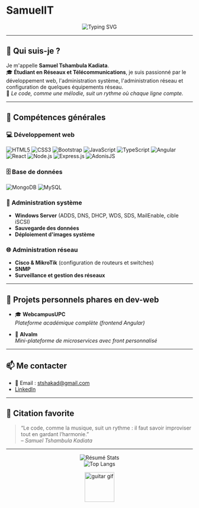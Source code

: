 # SamuelIT
<!-- Banner animé -->
<p align="center">
  <img src="https://readme-typing-svg.herokuapp.com?font=Fira+Code&size=26&pause=1000&color=F78C6C&center=true&vCenter=true&width=600&lines=Bienvenue+sur+le+profil+de+!;Samuel+Tshambula+!;Développeur+passionné+%F0%9F%92%BB+et+créatif+%F0%9F%8E%B8" alt="Typing SVG" />
</p>

---

## 👋 Qui suis-je ?

Je m'appelle **Samuel Tshambula Kadiata**.  
🎓 **Étudiant en Réseaux et Télécommunications**, je suis passionné par le développement web, l'administration système, l'administration réseau et configuration de quelques équipements réseau.  
🎸 *Le code, comme une mélodie, suit un rythme où chaque ligne compte.*

---

## 🎯 Compétences générales

### 💻 Développement web
![HTML5](https://img.shields.io/badge/HTML5-E34F26?style=for-the-badge&logo=html5&logoColor=white)
![CSS3](https://img.shields.io/badge/CSS3-1572B6?style=for-the-badge&logo=css3&logoColor=white)
![Bootstrap](https://img.shields.io/badge/Bootstrap-7952B3?style=for-the-badge&logo=bootstrap&logoColor=white)
![JavaScript](https://img.shields.io/badge/JavaScript-F7DF1E?style=for-the-badge&logo=javascript&logoColor=black)
![TypeScript](https://img.shields.io/badge/TypeScript-007ACC?style=for-the-badge&logo=typescript&logoColor=white)
![Angular](https://img.shields.io/badge/Angular-DD0031?style=for-the-badge&logo=angular&logoColor=white)
![React](https://img.shields.io/badge/React-20232A?style=for-the-badge&logo=react&logoColor=61DAFB)
![Node.js](https://img.shields.io/badge/Node.js-339933?style=for-the-badge&logo=node-dot-js&logoColor=white)
![Express.js](https://img.shields.io/badge/Express.js-000000?style=for-the-badge&logo=express&logoColor=white)
![AdonisJS](https://img.shields.io/badge/AdonisJS-220052?style=for-the-badge&logo=adonisjs&logoColor=white)

### 🗄️ Base de données
![MongoDB](https://img.shields.io/badge/MongoDB-47A248?style=for-the-badge&logo=mongodb&logoColor=white)
![MySQL](https://img.shields.io/badge/MySQL-4479A1?style=for-the-badge&logo=mysql&logoColor=white)

### 🧩 Administration système
- **Windows Server** (ADDS, DNS, DHCP, WDS, SDS, MailEnable, cible iSCSI)
- **Sauvegarde des données**
- **Déploiement d'images système**

### 🌐 Administration réseau
- **Cisco & MikroTik** (configuration de routeurs et switches)
- **SNMP**
- **Surveillance et gestion des réseaux**

---

## 🌟 Projets personnels phares en dev-web

- 🎓 **WebcampusUPC**  
  *Plateforme académique complète (frontend Angular)*

- 💼 **Alvalm**  
  *Mini-plateforme de microservices avec front personnalisé*

---

## 📫 Me contacter

- 📧 Email : [stshakad@gmail.com](mailto:stshakad@gmail.com)  
- [LinkedIn](https://www.linkedin.com/in/samuel-tshambula-kadiata/)

---

## 🎸 Citation favorite

> “Le code, comme la musique, suit un rythme : il faut savoir improviser tout en gardant l’harmonie.”  
> *– Samuel Tshambula Kadiata*

---

<!-- Stats et touche finale -->
<p align="center">
  <img src="https://github-profile-summary-cards.vercel.app/api/cards/profile-details?username=Samuel-Tshambula&theme=vue" alt="Résumé Stats"/>
  <br>
  <img src="https://github-readme-stats.vercel.app/api/top-langs/?username=Samuel-Tshambula&layout=compact&langs_count=8&theme=vue" alt="Top Langs"/>
</p>

<p align="center">
  <img src="https://media.giphy.com/media/13ZHjidRzoi7n2/giphy.gif" width="80" alt="guitar gif"/>
</p>
